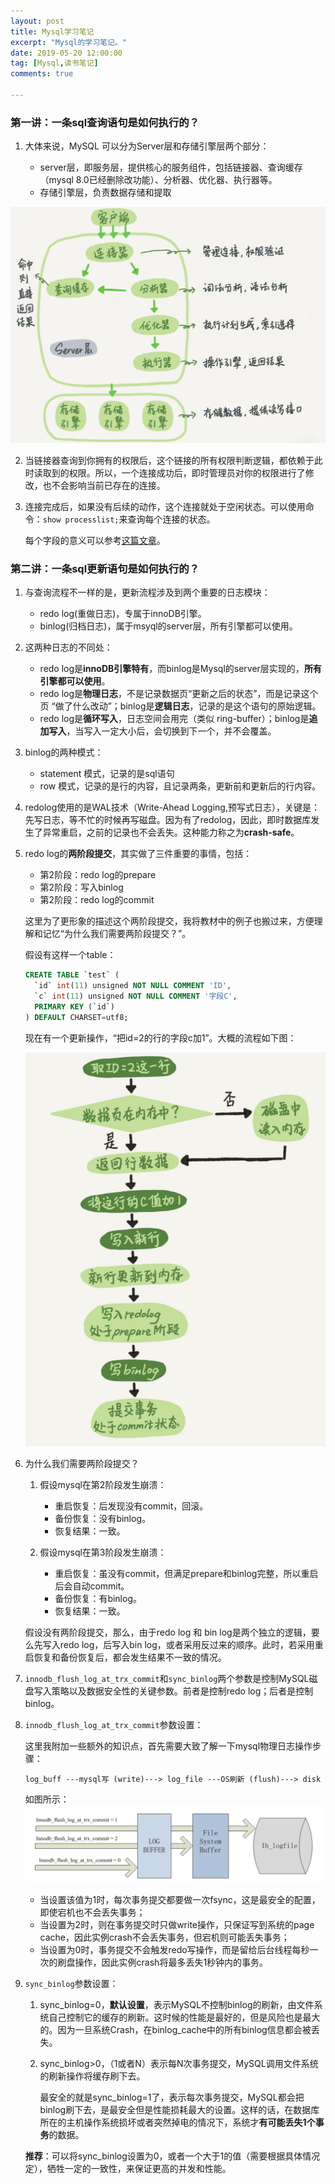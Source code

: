```yaml
---
layout: post
title: Mysql学习笔记
excerpt: "Mysql的学习笔记。"
date: 2019-05-20 12:00:00
tag: [Mysql,读书笔记]
comments: true

---
```



### 第一讲：一条sql查询语句是如何执行的？


1. 大体来说，MySQL 可以分为Server层和存储引擎层两个部分：

	- server层，即服务层，提供核心的服务组件，包括链接器、查询缓存（mysql 8.0已经删除改功能）、分析器、优化器、执行器等。
	- 存储引擎层，负责数据存储和提取

![Mysql的两层框架](/images/posts/mysql/mysql框架.png) 

2. 当链接器查询到你拥有的权限后，这个链接的所有权限判断逻辑，都依赖于此时读取到的权限。所以，一个连接成功后，即时管理员对你的权限进行了修改，也不会影响当前已存在的连接。

3. 连接完成后，如果没有后续的动作，这个连接就处于空闲状态。可以使用命令：`show processlist;`来查询每个连接的状态。

	每个字段的意义可以参考[这篇文章](https://www.cnblogs.com/f-ck-need-u/p/7742153.html)。

### 第二讲：一条sql更新语句是如何执行的？

1. 与查询流程不一样的是，更新流程涉及到两个重要的日志模块：

	- redo log(重做日志)，专属于innoDB引擎。
	- binlog(归档日志)，属于msyql的server层，所有引擎都可以使用。

2. 这两种日志的不同处：

	- redo log是**innoDB引擎特有**，而binlog是Mysql的server层实现的，**所有引擎都可以使用**。
	- redo log是**物理日志**，不是记录数据页“更新之后的状态”，而是记录这个页 “做了什么改动”；binlog是**逻辑日志**，记录的是这个语句的原始逻辑。
	- redo log是**循环写入**，日志空间会用完（类似 ring-buffer）；binlog是**追加写入**，当写入一定大小后，会切换到下一个，并不会覆盖。

3. binlog的两种模式：
	- statement 模式，记录的是sql语句
	- row 模式，记录的是行的内容，且记录两条，更新前和更新后的行内容。

4. redolog使用的是WAL技术（Write-Ahead Logging,预写式日志），关键是：先写日志，等不忙的时候再写磁盘。因为有了redolog，因此，即时数据库发生了异常重启，之前的记录也不会丢失。这种能力称之为**crash-safe**。

5. redo log的**两阶段提交**，其实做了三件重要的事情，包括：

	- 第2阶段：redo log的prepare
	- 第2阶段：写入binlog
	- 第2阶段：redo log的commit


	这里为了更形象的描述这个两阶段提交，我将教材中的例子也搬过来，方便理解和记忆“为什么我们需要两阶段提交？”。

	假设有这样一个table：

	~~~sql
	CREATE TABLE `test` (
	  `id` int(11) unsigned NOT NULL COMMENT 'ID',
	  `c` int(11) unsigned NOT NULL COMMENT '字段C',
	  PRIMARY KEY (`id`)
	) DEFAULT CHARSET=utf8;
	~~~

	现在有一个更新操作，“把id=2的行的字段c加1”。大概的流程如下图：

	![update执行流程](/images/posts/mysql/redolog-update.png)

6. 为什么我们需要两阶段提交？

	1. 假设mysql在第2阶段发生崩溃：
	
		- 重启恢复：后发现没有commit，回滚。
		- 备份恢复：没有binlog。
		- 恢复结果：一致。
	2. 假设mysql在第3阶段发生崩溃：

		- 重启恢复：虽没有commit，但满足prepare和binlog完整，所以重启后会自动commit。
		- 备份恢复：有binlog。
		- 恢复结果：一致。

	假设没有两阶段提交，那么，由于redo log 和 bin log是两个独立的逻辑，要么先写入redo log，后写入bin log，或者采用反过来的顺序。此时，若采用重启恢复和备份恢复后，都会发生结果不一致的情况。

7. `innodb_flush_log_at_trx_commit`和`sync_binlog`两个参数是控制MySQL磁盘写入策略以及数据安全性的关键参数。前者是控制redo log；后者是控制binlog。

8. `innodb_flush_log_at_trx_commit`参数设置：

	这里我附加一些额外的知识点，首先需要大致了解一下mysql物理日志操作步骤：

	~~~
	log_buff ---mysql写 (write)---> log_file ---OS刷新 (flush)---> disk
	~~~

	如图所示：
	![redo log策略](/images/posts/mysql/redolog-write.png)
	
	
	- 当设置该值为1时，每次事务提交都要做一次fsync，这是最安全的配置，即使宕机也不会丢失事务；
	- 当设置为2时，则在事务提交时只做write操作，只保证写到系统的page cache，因此实例crash不会丢失事务，但宕机则可能丢失事务；
	- 当设置为0时，事务提交不会触发redo写操作，而是留给后台线程每秒一次的刷盘操作，因此实例crash将最多丢失1秒钟内的事务。


9. `sync_binlog`参数设置：

	1. sync_binlog=0，**默认设置**，表示MySQL不控制binlog的刷新，由文件系统自己控制它的缓存的刷新。这时候的性能是最好的，但是风险也是最大的。因为一旦系统Crash，在binlog_cache中的所有binlog信息都会被丢失。
	2. sync_binlog>0，（1或者N）表示每N次事务提交，MySQL调用文件系统的刷新操作将缓存刷下去。
	
		最安全的就是sync_binlog=1了，表示每次事务提交，MySQL都会把binlog刷下去，是最安全但是性能损耗最大的设置。这样的话，在数据库所在的主机操作系统损坏或者突然掉电的情况下，系统才**有可能丢失1个事务**的数据。


	**推荐**：可以将sync_binlog设置为0，或者一个大于1的值（需要根据具体情况定），牺牲一定的一致性，来保证更高的并发和性能。
